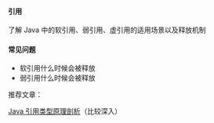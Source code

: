 #### 引用

了解 Java 中的软引用、弱引用、虚引用的适用场景以及释放机制

#### 常见问题

- 软引用什么时候会被释放
- 弱引用什么时候会被释放

推荐文章：

[Java 引用类型原理剖析](https://github.com/farmerjohngit/myblog/issues/10)（比较深入）

